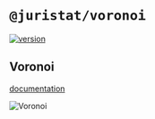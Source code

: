# `@juristat/voronoi`

[![version](https://img.shields.io/npm/v/@juristat/voronoi.svg?style=flat-square)](https://www.npmjs.com/package/@juristat/voronoi)

## Voronoi

[documentation](http://nivo.rocks/#/voronoi)

![Voronoi](./doc/voronoi.png)
